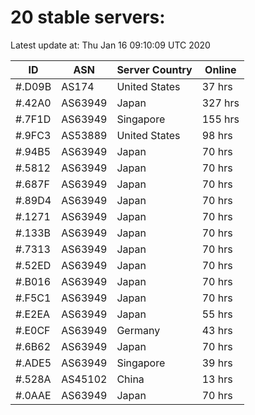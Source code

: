 # 20 stable servers:

Latest update at: Thu Jan 16 09:10:09 UTC 2020

| ID | ASN | Server Country | Online |
| -- | --- | -------------- | ------ |
| #.D09B | AS174 | United States | 37 hrs |
| #.42A0 | AS63949 | Japan | 327 hrs |
| #.7F1D | AS63949 | Singapore | 155 hrs |
| #.9FC3 | AS53889 | United States | 98 hrs |
| #.94B5 | AS63949 | Japan | 70 hrs |
| #.5812 | AS63949 | Japan | 70 hrs |
| #.687F | AS63949 | Japan | 70 hrs |
| #.89D4 | AS63949 | Japan | 70 hrs |
| #.1271 | AS63949 | Japan | 70 hrs |
| #.133B | AS63949 | Japan | 70 hrs |
| #.7313 | AS63949 | Japan | 70 hrs |
| #.52ED | AS63949 | Japan | 70 hrs |
| #.B016 | AS63949 | Japan | 70 hrs |
| #.F5C1 | AS63949 | Japan | 70 hrs |
| #.E2EA | AS63949 | Japan | 55 hrs |
| #.E0CF | AS63949 | Germany | 43 hrs |
| #.6B62 | AS63949 | Japan | 70 hrs |
| #.ADE5 | AS63949 | Singapore | 39 hrs |
| #.528A | AS45102 | China | 13 hrs |
| #.0AAE | AS63949 | Japan | 70 hrs |

